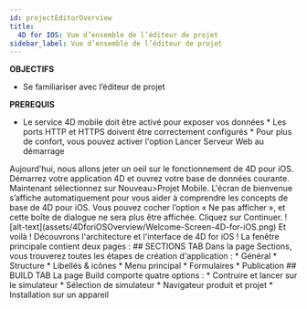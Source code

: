 ```yaml
---
id: projectEditorOverview
title:
  4D for IOS: Vue d’ensemble de l’éditeur de projet
sidebar_label: Vue d’ensemble de l’éditeur de projet
---
```



<div class = "objectives">
<b>OBJECTIFS</b>

* Se familiariser avec l’éditeur de projet
</div>

<div class = "prerequisites">
<b>PREREQUIS</b>

* Le service 4D mobile doit être activé pour exposer vos données * Les ports HTTP et HTTPS doivent être correctement configurés * Pour plus de confort, vous pouvez activer l'option Lancer Serveur Web au démarrage </div> <div class = "pageStyle"> Aujourd'hui, nous allons jeter un oeil sur le fonctionnement de 4D pour iOS. Démarrez votre application 4D et ouvrez votre base de données courante. Maintenant sélectionnez sur Nouveau>Projet Mobile. L'écran de bienvenue s’affiche automatiquement pour vous aider à comprendre les concepts de base de 4D pour iOS. Vous pouvez cocher l’option « Ne pas afficher », et cette boîte de dialogue ne sera plus être affichée. Cliquez sur Continuer. !\[alt-text\](assets/4DforiOSOverview/Welcome-Screen-4D-for-iOS.png) Et voilà ! Découvrons l'architecture et l'interface de 4D for iOS ! La fenêtre principale contient deux pages : ## SECTIONS TAB Dans la page Sections, vous trouverez toutes les étapes de création d'application : * Général * Structure * Libellés & icônes * Menu principal * Formulaires * Publication ## BUILD TAB La page Build comporte quatre options : * Contruire et lancer sur le simulateur * Sélection de simulateur * Navigateur produit et projet * Installation sur un appareil </div>